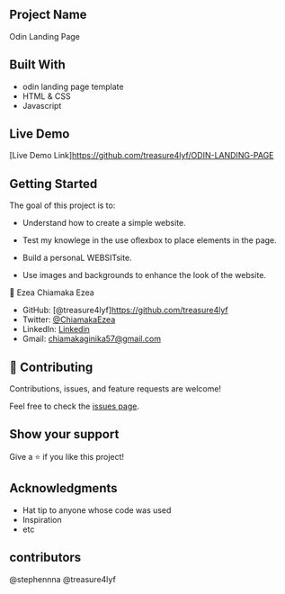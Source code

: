 ## Project Name

Odin Landing Page

## Built With

- odin landing page template
- HTML & CSS
- Javascript 

## Live Demo 
[Live Demo Link]https://github.com/treasure4lyf/ODIN-LANDING-PAGE
## Getting Started

The goal of this project is to:
- Understand how to create a simple website.

- Test my knowlege in the use oflexbox to place elements in the page.
- Build a personaL WEBSITsite.
- Use images and backgrounds to enhance the look of the website.

👤 Ezea Chiamaka Ezea

- GitHub: [@treasure4lyf]https://github.com/treasure4lyf
- Twitter: [@ChiamakaEzea](https://twitter.com/ChiamakaEzea)
- LinkedIn: [Linkedin](https://www.linkedin.com/in/chiamaka-ezea-b75231187/)
- Gmail: chiamakaginika57@gmail.com

## 🤝 Contributing

Contributions, issues, and feature requests are welcome!

Feel free to check the [issues page](../../issues/).

## Show your support

Give a ⭐️ if you like this project!

## Acknowledgments

- Hat tip to anyone whose code was used
- Inspiration
- etc

## contributors
@stephennna
@treasure4lyf